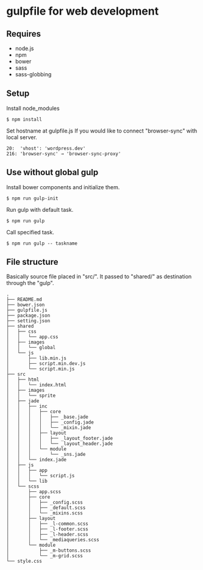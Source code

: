 # gulpfile for web development

## Requires
* node.js
* npm
* bower
* sass
* sass-globbing

## Setup
Install node_modules

    $ npm install

Set hostname at gulpfile.js If you would like to connect "browser-sync" with local server.

    20:  'vhost': 'wordpress.dev'
    216: 'browser-sync' → 'browser-sync-proxy'


## Use without global gulp
Install bower components and initialize them.

    $ npm run gulp-init

Run gulp with default task.

    $ npm run gulp

Call specified task.

    $ npm run gulp -- taskname

## File structure
Basically source file placed in "src/". It passed to "shared/" as destination through the "gulp".

    .
    ├── README.md
    ├── bower.json
    ├── gulpfile.js
    ├── package.json
    ├── setting.json
    ├── shared
    │   ├── css
    │   │   └── app.css
    │   ├── images
    │   │   └── global
    │   └── js
    │       ├── lib.min.js
    │       ├── script.min.dev.js
    │       └── script.min.js
    ├── src
    │   ├── html
    │   │   └── index.html
    │   ├── images
    │   │   └── sprite
    │   ├── jade
    │   │   ├── inc
    │   │   │   ├── core
    │   │   │   │   ├── _base.jade
    │   │   │   │   ├── _config.jade
    │   │   │   │   └── _mixin.jade
    │   │   │   ├── layout
    │   │   │   │   ├── _layout_footer.jade
    │   │   │   │   └── _layout_header.jade
    │   │   │   └── module
    │   │   │       └── _sns.jade
    │   │   └── index.jade
    │   ├── js
    │   │   ├── app
    │   │   │   └── script.js
    │   │   └── lib
    │   └── scss
    │       ├── app.scss
    │       ├── core
    │       │   ├── _config.scss
    │       │   ├── _default.scss
    │       │   └── _mixins.scss
    │       ├── layout
    │       │   ├── _l-common.scss
    │       │   ├── _l-footer.scss
    │       │   ├── _l-header.scss
    │       │   └── _mediaqueries.scss
    │       └── module
    │           ├── _m-buttons.scss
    │           └── _m-grid.scss
    └── style.css
